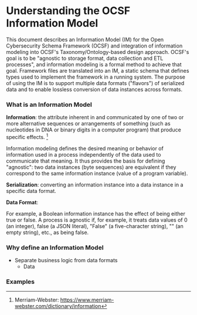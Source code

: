 # Understanding the OCSF Information Model

This document describes an Information Model (IM) for the Open Cybersecurity Schema Framework (OCSF) and
integration of information modeling into OCSF's Taxonomy/Ontology-based design approach.
OCSF's goal is to be "agnostic to storage format, data collection and ETL processes",
and information modeling is a formal method to achieve that goal.
Framework files are translated into an IM, a static schema that defines types used to implement
the framework in a running system. The purpose of using the IM is to support multiple data formats
("flavors") of serialized data and to enable lossless conversion of data instances across formats.

### What is an Information Model

**Information**: the attribute inherent in and communicated by one of two or more alternative sequences
or arrangements of something (such as nucleotides in DNA or binary digits in a computer program)
that produce specific effects. [^1]

Information modeling defines the desired meaning or behavior of information used in a process independently
of the data used to communicate that meaning. It thus provides the basis for defining "agnostic":
two data instances (byte sequences) are equivalent if they correspond to the same information instance
(value of a program variable).

**Serialization**: converting an information instance into a data instance in a specific data format.

**Data Format**: 

For example, a Boolean information instance has the effect of being either true or false.
A process is agnostic if, for example, it treats data values of 0 (an integer), false (a JSON literal),
"False" (a five-character string), "" (an empty string), etc., as being false.

### Why define an Information Model

* Separate business logic from data formats
  * Data 

### Examples

[^1]:
      Merriam-Webster: https://www.merriam-webster.com/dictionary/information